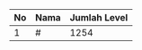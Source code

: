 | No | Nama            | Jumlah Level |
|----|-----------------|--------------|
| 1  | #    |    1254        |
